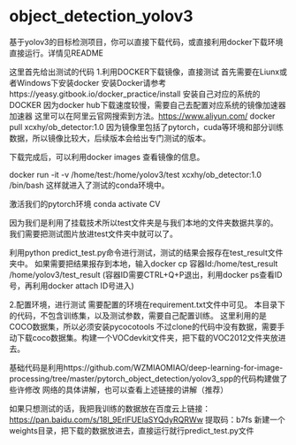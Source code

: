 # object_detection_yolov3
基于yolov3的目标检测项目，你可以直接下载代码，或直接利用docker下载环境直接运行。详情见README

这里首先给出测试的代码
1.利用DOCKER下载镜像，直接测试
首先需要在Liunx或者Windows下安装docker
安装Docker请参考https://yeasy.gitbook.io/docker_practice/install
安装自己对应的系统的DOCKER
因为docker hub下载速度较慢，需要自己去配置对应系统的镜像加速器加速器
这里可以在阿里云官网搜索到方法。https://www.aliyun.com/
docker pull xcxhy/ob_detector:1.0
因为镜像里包括了pytorch，cuda等环境和部分训练数据，所以镜像比较大，后续版本会给出专门测试的版本。

下载完成后，可以利用docker images 查看镜像的信息。

docker run -it -v /home/test:/home/yolov3/test xcxhy/ob_detector:1.0 /bin/bash
这样就进入了测试的conda环境中。

激活我们的pytorch环境
conda activate CV

因为我们是利用了挂载技术所以test文件夹是与我们本地的文件夹数据共享的。
我们需要把测试图片放进test文件夹中就可以了。

利用python predict_test.py命令进行测试，测试的结果会报存在test_result文件夹中。
如果需要把结果报存到本地，输入docker cp 容器Id:/home/test_result /home/yolov3/test_result (容器ID需要CTRL+Q+P退出，利用docker ps查看ID号，再利用docker attach ID号进入)

2.配置环境，进行测试
需要配置的环境在requirement.txt文件中可见。
本目录下的代码，不包含训练集，以及测试参数，需要自己配置训练。
这里利用的是COCO数据集，所以必须安装pycocotools
不过clone的代码中没有数据，需要手动下载coco数据集。构建一个VOCdevkit文件夹，把下载的VOC2012文件夹放进去。

基础代码是利用https://github.com/WZMIAOMIAO/deep-learning-for-image-processing/tree/master/pytorch_object_detection/yolov3_spp的代码构建做了些许修改
网络的具体讲解，也可以查看上述链接的讲解（推荐）

如果只想测试的话，我把我训练的数据放在百度云上链接：https://pan.baidu.com/s/18l_9ErlFUEIaSYQdyRQRWw    提取码：b7fs
新建一个weights目录，把下载的数据放进去，直接运行就行predict_test.py文件


